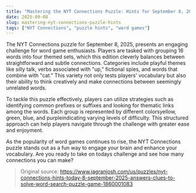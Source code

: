 ```yaml
---
title: "Mastering the NYT Connections Puzzle: Hints for September 8, 2025"
date: 2025-09-08
slug: mastering-nyt-connections-puzzle-hints
tags: ["NYT Connections", "puzzle hints", "word games"]
---
```


The NYT Connections puzzle for September 8, 2025, presents an engaging challenge for word game enthusiasts. Players are tasked with grouping 16 words into four themed sets, which this edition cleverly balances between straightforward and subtle connections. Categories include playful themes like silly talk, verbs associated with "up," fictional spies, and words that combine with "cat." This variety not only tests players' vocabulary but also their ability to think creatively and make connections between seemingly unrelated words.

To tackle this puzzle effectively, players can utilize strategies such as identifying common prefixes or suffixes and looking for thematic links among the words. Each group is represented by different colorsyellow, green, blue, and purpleindicating varying levels of difficulty. This structured approach can help players navigate through the challenge with greater ease and enjoyment.

As the popularity of word games continues to rise, the NYT Connections puzzle stands out as a fun way to engage your brain and enhance your vocabulary. Are you ready to take on todays challenge and see how many connections you can make?
> Original source: https://www.jagranjosh.com/us/puzzles/nyt-connections-hints-today-8-september-2025-answers-clues-to-solve-word-search-puzzle-game-1860001083